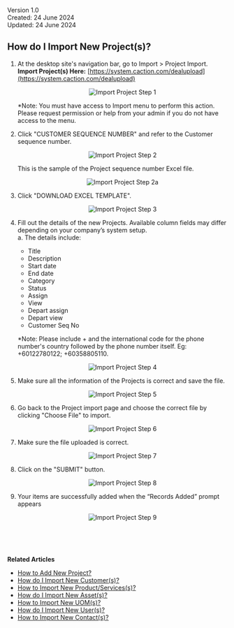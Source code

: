 Version 1.0<br>
Created: 24 June 2024<br>
Updated: 24 June 2024<br>
## How do I Import New Project(s)?
    
  1. At the desktop site's navigation bar, go to Import > Project Import.<br>
     **Import Project(s) Here:** [https://system.caction.com/dealupload](https://system.caction.com/dealupload)<br>

     <p align="center">
       <img src="img/Import_Project_Step_1.png" alt="Import Project Step 1">
     </p>

     *Note: You must have access to Import menu to perform this action. Please request permission or help from your admin if you do not have access to the menu.<br>

  2. Click "CUSTOMER SEQUENCE NUMBER" and refer to the Customer sequence number.<br>

     <p align="center">
       <img src="img/Import_Project_Step_2.png" alt="Import Project Step 2">
     </p>

     This is the sample of the Project sequence number Excel file.<br>

     <p align="center">
       <img src="img/Import_Project_Step_2a.png" alt="Import Project Step 2a">
     </p>

  3. Click "DOWNLOAD EXCEL TEMPLATE".

     <p align="center">
       <img src="img/Import_Project_Step_3.png" alt="Import Project Step 3">
     </p>
  
  4. Fill out the details of the new Projects. Available column fields may differ depending on your company’s system setup.<br>
     a. The details include:<br>
        - Title<br>
        - Description<br>
        - Start date<br>
        - End date<br>
        - Category<br>
        - Status<br>
        - Assign<br>
        - View<br>
        - Depart assign<br>
        - Depart view<br>
        - Customer Seq No<br>
    
     *Note: Please include + and the international code for the phone number's country followed by the phone number itself. Eg: +60122780122; +60358805110.<br>

     <p align="center">
       <img src="img/Import_Project_Step_4.png" alt="Import Project Step 4">
     </p>
     
  5. Make sure all the information of the Projects is correct and save the file.<br>

     <p align="center">
       <img src="img/Import_Project_Step_5.png" alt="Import Project Step 5">
     </p>

  6. Go back to the Project import page and choose the correct file by clicking "Choose File" to import.<br>

     <p align="center">
       <img src="img/Import_Project_Step_6.png" alt="Import Project Step 6">
     </p>

  7. Make sure the file uploaded is correct.<br>

     <p align="center">
       <img src="img/Import_Project_Step_7.png" alt="Import Project Step 7">
     </p>

  8. Click on the "SUBMIT" button.<br>

     <p align="center">
       <img src="img/Import_Project_Step_8.png" alt="Import Project Step 8">
     </p>

  9. Your items are successfully added when the “Records Added” prompt appears<br>

     <p align="center">
       <img src="img/Import_Project_Step_9.png" alt="Import Project Step 9">
     </p>
  <br><br><br>

**Related Articles**<br>
- [How to Add New Project?](Add_New_Project.md)
- [How do I Import New Customer(s)?](Import_Customer.md)
- [How to Import New Product/Services(s)?](Import_Product_Services.md)
- [How do I Import New Asset(s)?](Import_Asset.md)
- [How to Import New UOM(s)?](Import_UOM.md)
- [How do I Import New User(s)?](Import_User.md)
- [How to Import New Contact(s)?](Import_Contact.md)

<!-- [Link Text](https://salesconnection.github.io/Sales-Connection-Support/Import_Project.html) -->
